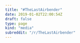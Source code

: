 ```yaml
---
title: "#TheLastAirbender"
date: 2019-01-02T22:00:54Z
draft: false
type: page
kind: "media"
subreddit: "/r/TheLastAirbender"
---
```

